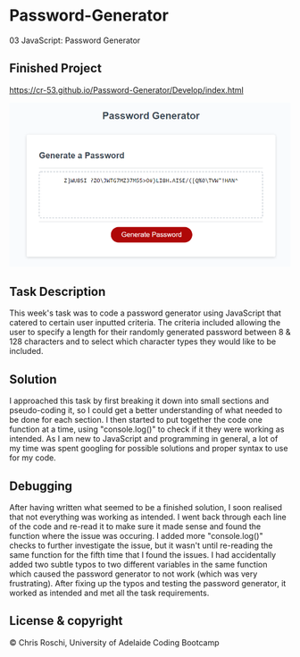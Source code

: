 # Password-Generator
03 JavaScript: Password Generator

## Finished Project

https://cr-53.github.io/Password-Generator/Develop/index.html

![test](Assets/password-generator.png)

## Task Description

This week's task was to code a password generator using JavaScript that catered to certain user inputted criteria. The criteria included allowing the user to specify a length for their randomly generated password between 8 & 128 characters and to select which character types they would like to be included.

## Solution

I approached this task by first breaking it down into small sections and pseudo-coding it, so I could get a better understanding of what needed to be done for each section. I then started to put together the code one function at a time, using "console.log()" to check if it they were working as intended. As I am new to JavaScript and programming in general, a lot of my time was spent googling for possible solutions and proper syntax to use for my code. 

## Debugging

After having written what seemed to be a finished solution, I soon realised that not everything was working as intended. I went back through each line of the code and re-read it to make sure it made sense and found the function where the issue was occuring. I added more "console.log()" checks to further investigate the issue, but it wasn't until re-reading the same function for the fifth time that I found the issues. I had accidentally added two subtle typos to two different variables in the same function which caused the password generator to not work (which was very frustrating). After fixing up the typos and testing the password generator, it worked as intended and met all the task requirements.

## License & copyright

© Chris Roschi, University of Adelaide Coding Bootcamp
